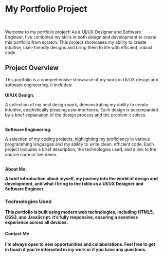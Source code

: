 <h1>My Portfolio Project</h1><br>
<p>Welcome to my portfolio project! As a UI/UX Designer and Software Engineer, I’ve combined my skills in both design and development to create this portfolio from scratch. This project showcases my ability to create intuitive, user-friendly designs and bring them to life with efficient, robust code.</p>

<h2>Project Overview</h2>
This portfolio is a comprehensive showcase of my work in UI/UX design and software engineering. It includes:
<br> <br>
<b>UI/UX Design:</b> <p>A collection of my best design work, demonstrating my ability to create intuitive, aesthetically pleasing user interfaces.
 Each design is accompanied by a brief explanation of the design process and the problem it solves.</p><br>
<b>Software Engineering:</b> <p>A selection of my coding projects, highlighting my proficiency in various programming languages and my ability to write clean, efficient code. 
  Each project includes a brief description, the technologies used, and a link to the source code or live demo.</p><br>
<b>About Me:<b> <p>A brief introduction about myself, my journey into the world of design and development, and what I bring to the table as a UI/UX Designer and Software Engineer.</p>
<h3>Technologies Used</h3>
<p>This portfolio is built using modern web technologies, including HTML5, CSS3, and JavaScript. It’s fully responsive, ensuring a seamless experience across all devices.</p>

<h4>Contact Me</h4>
<p>I’m always open to new opportunities and collaborations. Feel free to get in touch if you’re interested in my work or if you have any questions.</p>
